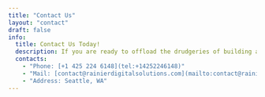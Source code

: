 ```yaml
---
title: "Contact Us"
layout: "contact"
draft: false
info: 
  title: Contact Us Today!
  description: If you are ready to offload the drudgeries of building and maintaining your websites so you can run your business, send us a message to setup a call to discuss your needs.
  contacts: 
    - "Phone: [+1 425 224 6148](tel:+14252246148)"
    - "Mail: [contact@rainierdigitalsolutions.com](mailto:contact@rainierdigitalsolutions.com)"
    - "Address: Seattle, WA"
---
```

